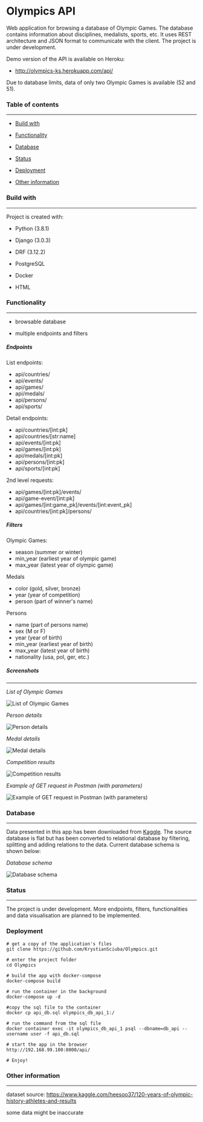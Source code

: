 # Olympics API

Web application for browsing a database of Olympic Games. The database contains information about disciplines, medalists, sports, etc. It uses REST architecture and JSON format to communicate with the client. The project is under development.

Demo version of the API is available on Heroku:
* http://olympics-ks.herokuapp.com/api/

Due to database limits, data of only two Olympic Games is available (52 and 51).

### Table of contents

---

* [Build with](#build-with)

* [Functionality](#functionality)

* [Database](#Database)

* [Status](#status)

* [Deployment](#deployment)

* [Other information](#other-information)

### Build with

---

Project is created with:

* Python (3.8.1)

* Django (3.0.3)

* DRF (3.12.2)

* PostgreSQL

* Docker

* HTML

### Functionality

---

* browsable database

* multiple endpoints and filters


##### _Endpoints_

List endpoints:
* api/countries/
* api/events/
* api/games/
* api/medals/
* api/persons/
* api/sports/

Detail endpoints:
* api/countries/[int:pk]
* api/countries/[str:name]
* api/events/[int:pk]
* api/games/[int:pk]
* api/medals/[int:pk]
* api/persons/[int:pk]
* api/sports/[int:pk]

2nd level requests:
* api/games/[int:pk]/events/
* api/game-event/[int:pk]
* api/games/[int:game_pk]/events/[int:event_pk] 
* api/countries/[int:pk]/persons/


##### _Filters_

Olympic Games:
* season (summer or winter)
* min_year (earliest year of olympic game)
* max_year (latest year of olympic game)

Medals
* color (gold, silver, bronze)
* year (year of competition)
* person (part of winner's name)

Persons
* name (part of persons name)
* sex (M or F)
* year (year of birth)
* min_year (earliest year of birth)
* max_year (latest year of birth)
* nationality (usa, pol, ger, etc.)

##### _Screenshots_

---

_List of Olympic Games_

![List of Olympic Games](https://raw.githubusercontent.com/KrystianSciuba/Olympics/master/readme_files/1_list-of-games.PNG)


_Person details_

![Person details](https://raw.githubusercontent.com/KrystianSciuba/Olympics/master/readme_files/2_person-detail.PNG)


_Medal details_

![Medal details](https://raw.githubusercontent.com/KrystianSciuba/Olympics/master/readme_files/3_medal-details.PNG)

_Competition results_

![Competition results](https://raw.githubusercontent.com/KrystianSciuba/Olympics/master/readme_files/4_game-events-winners.PNG)


_Example of GET request in Postman (with parameters)_

![Example of GET request in Postman (with parameters)](https://raw.githubusercontent.com/KrystianSciuba/Olympics/master/readme_files/5_postman-list.PNG)

### Database

---
Data presented in this app has been downloaded from
[Kaggle](#https://www.kaggle.com/heesoo37/120-years-of-olympic-history-athletes-and-results).
The source database is flat but has been converted to relational database by filtering, splitting and adding relations to the data. 
Current database schema is shown below:

_Database schema_

![Database schema](https://raw.githubusercontent.com/KrystianSciuba/Olympics/master/readme_files/6_database-schema.PNG)


### Status

---

The project is under development. More endpoints, filters, functionalities and data visualisation are planned to be implemented. 

### Deployment

```shell
# get a copy of the application's files
git clone https://github.com/KrystianSciuba/Olympics.git 

# enter the project folder
cd Olympics

# build the app with docker-compose
docker-compose build

# run the container in the background
docker-compose up -d

#copy the sql file to the container
docker cp api_db.sql olympics_db_api_1:/

# run the command from the sql file
docker container exec -it olympics_db_api_1 psql --dbname=db_api --username user -f api_db.sql

# start the app in the browser
http://192.168.99.100:8000/api/

# Enjoy!
```

### Other information

---
dataset source:
https://www.kaggle.com/heesoo37/120-years-of-olympic-history-athletes-and-results

some data might be inaccurate
